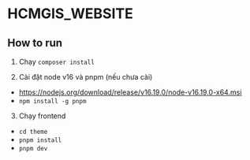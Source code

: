 # HCMGIS_WEBSITE

## How to run

1. Chạy `composer install`

2. Cài đặt node v16 và pnpm (nếu chưa cài)

- https://nodejs.org/download/release/v16.19.0/node-v16.19.0-x64.msi
- `npm install -g pnpm`

3. Chạy frontend

- `cd theme`
- `pnpm install`
- `pnpm dev`
